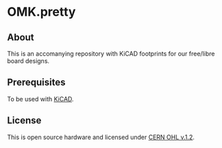 # OMK.pretty 

## About
This is an accomanying repository with KiCAD footprints for our free/libre
board designs.

## Prerequisites
To be used with [KiCAD](http://www.kicad-pcb.org).

## License
This is open source hardware and licensed under [CERN OHL v.1.2](http://ohwr.org/cernohl).
